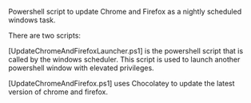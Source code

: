 Powershell script to update Chrome and Firefox as a nightly scheduled windows task.

There are two scripts:

[UpdateChromeAndFirefoxLauncher.ps1] is the powershell script that is called by the windows scheduler.  This script is used to launch another powershell window with elevated privileges.

[UpdateChromeAndFirefox.ps1] uses Chocolatey to update the latest version of chrome and firefox.